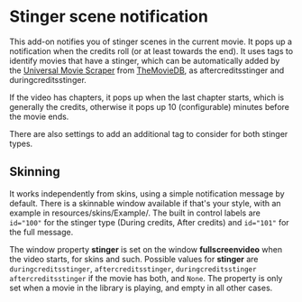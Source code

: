# Stinger scene notification

This add-on notifies you of stinger scenes in the current movie. It pops up a notification when the credits roll (or at least towards the end). It uses tags to identify movies that have a stinger, which can be automatically added by the [Universal Movie Scraper](http://forum.kodi.tv/showthread.php?tid=129821) from [TheMovieDB](https://www.themoviedb.org/), as aftercreditsstinger and duringcreditsstinger.

If the video has chapters, it pops up when the last chapter starts, which is generally the credits, otherwise it pops up 10 (configurable) minutes before the movie ends.

There are also settings to add an additional tag to consider for both stinger types.

## Skinning

It works independently from skins, using a simple notification message by default. There is a skinnable window available if that's your style, with an example in resources/skins/Example/. The built in control labels are `id="100"` for the stinger type (During credits, After credits) and `id="101"` for the full message.

The window property **stinger** is set on the window **fullscreenvideo** when the video starts, for skins and such. Possible values for **stinger** are `duringcreditsstinger`, `aftercreditsstinger`, `duringcreditsstinger aftercreditsstinger` if the movie has both, and `None`. The property is only set when a movie in the library is playing, and empty in all other cases.
